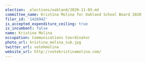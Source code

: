 ```yaml
---
election: _elections/oakland/2020-11-03.md
committee_name: Kristina Molina for Oakland School Board 2020
filer_id: '1426942'
is_accepted_expenditure_ceiling: true
is_incumbent: false
name: Kristina Molina
occupation: Communications Coordinator
photo_url: kristina_molina_sub.jpg
twitter_url: votekmolina
website_url: http://votekristinamolina.com/
---
```

